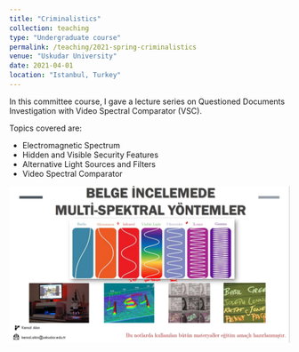 ```yaml
---
title: "Criminalistics"
collection: teaching
type: "Undergraduate course"
permalink: /teaching/2021-spring-criminalistics
venue: "Uskudar University"
date: 2021-04-01
location: "Istanbul, Turkey"
---
```


In this committee course, I gave a lecture series on Questioned Documents Investigation with Video Spectral Comparator (VSC).

Topics covered are:
* Electromagnetic Spectrum
* Hidden and Visible Security Features
* Alternative Light Sources and Filters
* Video Spectral Comparator 

<p align="center">
  <img alt= "Questioned Document Examination" src="https://github.com/Kemalakin/kemalakin.github.io/blob/master/images/qdocs_notes.jpg?raw=true"  width="720" title="Questioned Documents" />
</p>